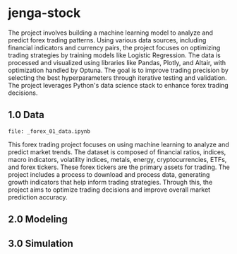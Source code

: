 # jenga-stock

The project involves building a machine learning model to analyze and predict forex trading patterns. Using various data sources, including financial indicators and currency pairs, the project focuses on optimizing trading strategies by training models like Logistic Regression. The data is processed and visualized using libraries like Pandas, Plotly, and Altair, with optimization handled by Optuna. The goal is to improve trading precision by selecting the best hyperparameters through iterative testing and validation. The project leverages Python's data science stack to enhance forex trading decisions.

## 1.0 Data

```
file: _forex_01_data.ipynb
```
This forex trading project focuses on using machine learning to analyze and predict market trends. The dataset is composed of financial ratios, indices, macro indicators, volatility indices, metals, energy, cryptocurrencies, ETFs, and forex tickers. These forex tickers are the primary assets for trading. The project includes a process to download and process data, generating growth indicators that help inform trading strategies. Through this, the project aims to optimize trading decisions and improve overall market prediction accuracy.

## 2.0 Modeling

## 3.0 Simulation


